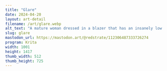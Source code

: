 ```yaml
---
title: "Glare"
date: 2024-04-20
layout: art-detail
filename: /art/glare.webp
alt_text: "A mature woman dressed in a blazer that has an insanely low neckline. Her hair is parted, and she's holding her hips in both of her hands while glaring at you."
slug: glare
mastodon_url: https://mastodon.art/@redstrate/112306487333726274
program: Krita
width: 1001
height: 1417
thumb_width: 512
thumb_height: 725
---
```

